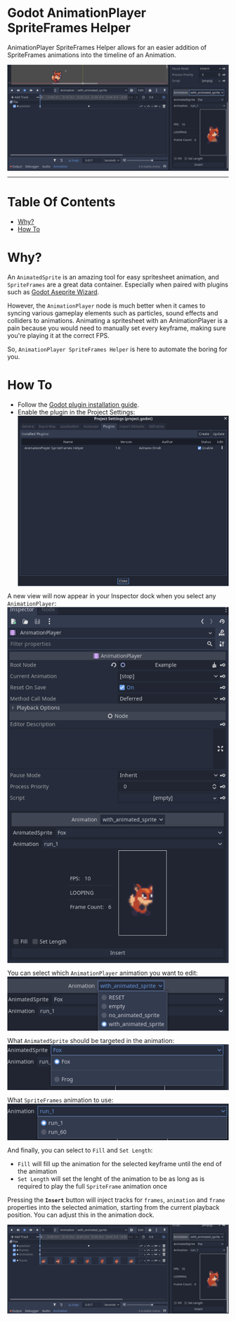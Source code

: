 # Godot AnimationPlayer SpriteFrames Helper <!-- omit in toc -->
AnimationPlayer SpriteFrames Helper allows for an easier addition of SpriteFrames animations into the timeline of an Animation.

<img align="center" src="./screenshots/ash_demo.gif" />

-------

# Table Of Contents  <!-- omit in toc -->
- [Why?](#why)
- [How To](#how-to)
  
# Why?
An `AnimatedSprite` is an amazing tool for easy spritesheet animation, and `SpriteFrames` are a great data container. Especially when paired with plugins such as [Godot Aseprite Wizard](https://github.com/viniciusgerevini/godot-aseprite-wizard).

However, the `AnimationPlayer` node is much better when it cames to syncing various gameplay elements such as particles, sound effects and colliders to animations. Animating a spritesheet with an AnimationPlayer is a pain because you would need to manually set every keyframe, making sure you're playing it at the correct FPS.

So, `AnimationPlayer SpriteFrames Helper` is here to automate the boring for you.

# How To
* Follow the [ Godot plugin installation guide]( https://docs.godotengine.org/en/stable/tutorials/plugins/editor/installing_plugins.html).
* Enable the plugin in the Project Settings:
    <img align="center" src="./screenshots/plugin.png" />

A new view will now appear in your Inspector dock when you select any `AnimationPlayer`:
<img align="center" src="./screenshots/inspector_dock.png" />

You can select which `AnimationPlayer` animation you want to edit:
<img align="center" src="./screenshots/animation_player_animation.png" />

What `AnimatedSprite` should be targeted in the animation:
<img align="center" src="./screenshots/animatedsprite_dropdown.png" />

What `SpriteFrames` animation to use:
<img align="center" src="./screenshots/spriteframes_dropdown.png" />

And finally, you can select to `Fill` and `Set Length`:
- `Fill` will fill up the animation for the selected keyframe until the end of the animation
- `Set Length` will set the lenght of the animation to be as long as is required to play the full `SpriteFrame` animation once

Pressing the **`Insert`** button will inject tracks for `frames`, `animation` and `frame` properties into the selected animation, starting from the current playback position. You can adjust this in the animation dock. 

<img align="center" src="./screenshots/timeline_insert.gif" />

